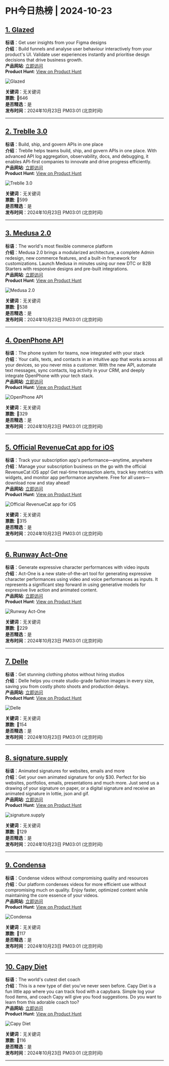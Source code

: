 # PH今日热榜 | 2024-10-23

## [1. Glazed](https://www.producthunt.com/posts/glazed-2?utm_campaign=producthunt-api&utm_medium=api-v2&utm_source=Application%3A+linewalker+%28ID%3A+135281%29)  
**标语**：Get user insights from your Figma designs  
**介绍**：Build funnels and analyse user behaviour interactively from your product's UI. Validate user experiences instantly and prioritise design decisions that drive business growth.  
**产品网站**: [立即访问](https://www.producthunt.com/r/B3YWWEX5K4PWLR?utm_campaign=producthunt-api&utm_medium=api-v2&utm_source=Application%3A+linewalker+%28ID%3A+135281%29)  
**Product Hunt**: [View on Product Hunt](https://www.producthunt.com/posts/glazed-2?utm_campaign=producthunt-api&utm_medium=api-v2&utm_source=Application%3A+linewalker+%28ID%3A+135281%29)  

![Glazed](https://ph-files.imgix.net/fa804a58-8306-4253-bbce-34ec60547908.png?auto=format&fit=crop&frame=1&h=512&w=1024)  

**关键词**：无关键词  
**票数**: 🔺646  
**是否精选**：是  
**发布时间**：2024年10月23日 PM03:01 (北京时间)  

---

## [2. Treblle 3.0](https://www.producthunt.com/posts/treblle-3-0-2?utm_campaign=producthunt-api&utm_medium=api-v2&utm_source=Application%3A+linewalker+%28ID%3A+135281%29)  
**标语**：Build, ship, and govern APIs in one place  
**介绍**：Treblle helps teams build, ship, and govern APIs in one place. With advanced API log aggregation, observability, docs, and debugging, it enables API-first companies to innovate and drive progress efficiently.  
**产品网站**: [立即访问](https://www.producthunt.com/r/I35HKEOCZ2AKW3?utm_campaign=producthunt-api&utm_medium=api-v2&utm_source=Application%3A+linewalker+%28ID%3A+135281%29)  
**Product Hunt**: [View on Product Hunt](https://www.producthunt.com/posts/treblle-3-0-2?utm_campaign=producthunt-api&utm_medium=api-v2&utm_source=Application%3A+linewalker+%28ID%3A+135281%29)  

![Treblle 3.0](https://ph-files.imgix.net/ab2db3e3-c3e3-493f-b9d0-c73075f7cba3.png?auto=format&fit=crop&frame=1&h=512&w=1024)  

**关键词**：无关键词  
**票数**: 🔺599  
**是否精选**：是  
**发布时间**：2024年10月23日 PM03:01 (北京时间)  

---

## [3. Medusa 2.0](https://www.producthunt.com/posts/medusa-2-0?utm_campaign=producthunt-api&utm_medium=api-v2&utm_source=Application%3A+linewalker+%28ID%3A+135281%29)  
**标语**：The world's most flexible commerce platform  
**介绍**：Medusa 2.0 brings a modularized architecture, a complete Admin redesign, new commerce features, and a built-in framework for customizations. Launch Medusa in minutes using our new DTC or B2B Starters with responsive designs and pre-built integrations.  
**产品网站**: [立即访问](https://www.producthunt.com/r/B4PPLZCP73EFBY?utm_campaign=producthunt-api&utm_medium=api-v2&utm_source=Application%3A+linewalker+%28ID%3A+135281%29)  
**Product Hunt**: [View on Product Hunt](https://www.producthunt.com/posts/medusa-2-0?utm_campaign=producthunt-api&utm_medium=api-v2&utm_source=Application%3A+linewalker+%28ID%3A+135281%29)  

![Medusa 2.0](https://ph-files.imgix.net/2e099377-e88d-4236-be5e-2ef2a6005fc0.png?auto=format&fit=crop&frame=1&h=512&w=1024)  

**关键词**：无关键词  
**票数**: 🔺538  
**是否精选**：是  
**发布时间**：2024年10月23日 PM03:01 (北京时间)  

---

## [4. OpenPhone API](https://www.producthunt.com/posts/openphone-api?utm_campaign=producthunt-api&utm_medium=api-v2&utm_source=Application%3A+linewalker+%28ID%3A+135281%29)  
**标语**：The phone system for teams, now integrated with your stack  
**介绍**：Your calls, texts, and contacts in an intuitive app that works across all your devices, so you never miss a customer. With the new API, automate text messages, sync contacts, log activity in your CRM, and deeply integrate OpenPhone with your tech stack.  
**产品网站**: [立即访问](https://www.producthunt.com/r/N2FHYMQRBYYOUM?utm_campaign=producthunt-api&utm_medium=api-v2&utm_source=Application%3A+linewalker+%28ID%3A+135281%29)  
**Product Hunt**: [View on Product Hunt](https://www.producthunt.com/posts/openphone-api?utm_campaign=producthunt-api&utm_medium=api-v2&utm_source=Application%3A+linewalker+%28ID%3A+135281%29)  

![OpenPhone API](https://ph-files.imgix.net/5d7adb50-93a2-45d8-99ad-2619609add0a.png?auto=format&fit=crop&frame=1&h=512&w=1024)  

**关键词**：无关键词  
**票数**: 🔺329  
**是否精选**：是  
**发布时间**：2024年10月23日 PM03:01 (北京时间)  

---

## [5. Official RevenueCat app for iOS](https://www.producthunt.com/posts/official-revenuecat-app-for-ios?utm_campaign=producthunt-api&utm_medium=api-v2&utm_source=Application%3A+linewalker+%28ID%3A+135281%29)  
**标语**：Track your subscription app's performance—anytime, anywhere  
**介绍**：Manage your subscription business on the go with the official RevenueCat iOS app! Get real-time transaction alerts, track key metrics with widgets, and monitor app performance anywhere. Free for all users—download now and stay ahead!  
**产品网站**: [立即访问](https://www.producthunt.com/r/AR66OLUFMWGQOI?utm_campaign=producthunt-api&utm_medium=api-v2&utm_source=Application%3A+linewalker+%28ID%3A+135281%29)  
**Product Hunt**: [View on Product Hunt](https://www.producthunt.com/posts/official-revenuecat-app-for-ios?utm_campaign=producthunt-api&utm_medium=api-v2&utm_source=Application%3A+linewalker+%28ID%3A+135281%29)  

![Official RevenueCat app for iOS](https://ph-files.imgix.net/ceca31e4-c8e1-42f3-9dfa-073a1269e14b.png?auto=format&fit=crop&frame=1&h=512&w=1024)  

**关键词**：无关键词  
**票数**: 🔺315  
**是否精选**：是  
**发布时间**：2024年10月23日 PM03:01 (北京时间)  

---

## [6. Runway Act-One](https://www.producthunt.com/posts/runway-act-one?utm_campaign=producthunt-api&utm_medium=api-v2&utm_source=Application%3A+linewalker+%28ID%3A+135281%29)  
**标语**：Generate expressive character performances with video inputs  
**介绍**：Act-One is a new state-of-the-art tool for generating expressive character performances using video and voice performances as inputs. It represents a significant step forward in using generative models for expressive live action and animated content.  
**产品网站**: [立即访问](https://www.producthunt.com/r/CEHIBP5QO5W2CA?utm_campaign=producthunt-api&utm_medium=api-v2&utm_source=Application%3A+linewalker+%28ID%3A+135281%29)  
**Product Hunt**: [View on Product Hunt](https://www.producthunt.com/posts/runway-act-one?utm_campaign=producthunt-api&utm_medium=api-v2&utm_source=Application%3A+linewalker+%28ID%3A+135281%29)  

![Runway Act-One](https://ph-files.imgix.net/cbc833d8-5090-44f6-85b0-689f5e81cc73.jpeg?auto=format&fit=crop&frame=1&h=512&w=1024)  

**关键词**：无关键词  
**票数**: 🔺229  
**是否精选**：是  
**发布时间**：2024年10月23日 PM03:01 (北京时间)  

---

## [7. Delle](https://www.producthunt.com/posts/delle?utm_campaign=producthunt-api&utm_medium=api-v2&utm_source=Application%3A+linewalker+%28ID%3A+135281%29)  
**标语**：Get stunning clothing photos without hiring studios  
**介绍**：Delle helps you create studio-grade fashion images in every size, saving you from costly photo shoots and production delays.  
**产品网站**: [立即访问](https://www.producthunt.com/r/UOVCB7RQRHFU7Q?utm_campaign=producthunt-api&utm_medium=api-v2&utm_source=Application%3A+linewalker+%28ID%3A+135281%29)  
**Product Hunt**: [View on Product Hunt](https://www.producthunt.com/posts/delle?utm_campaign=producthunt-api&utm_medium=api-v2&utm_source=Application%3A+linewalker+%28ID%3A+135281%29)  

![Delle](https://ph-files.imgix.net/3f657e1e-2b57-4f72-ac45-91f29d585443.jpeg?auto=format&fit=crop&frame=1&h=512&w=1024)  

**关键词**：无关键词  
**票数**: 🔺154  
**是否精选**：是  
**发布时间**：2024年10月23日 PM03:01 (北京时间)  

---

## [8. signature.supply](https://www.producthunt.com/posts/signature-supply?utm_campaign=producthunt-api&utm_medium=api-v2&utm_source=Application%3A+linewalker+%28ID%3A+135281%29)  
**标语**：Animated signatures for websites, emails and more  
**介绍**：Get your own animated signature for only $30. Perfect for bio websites, portfolios, emails, presentations and much more. Just send us a drawing of your signature on paper, or a digital signature and receive an animated signature in lottie, json and gif.  
**产品网站**: [立即访问](https://www.producthunt.com/r/YY32PM2J674GAY?utm_campaign=producthunt-api&utm_medium=api-v2&utm_source=Application%3A+linewalker+%28ID%3A+135281%29)  
**Product Hunt**: [View on Product Hunt](https://www.producthunt.com/posts/signature-supply?utm_campaign=producthunt-api&utm_medium=api-v2&utm_source=Application%3A+linewalker+%28ID%3A+135281%29)  

![signature.supply](https://ph-files.imgix.net/9e1f36bb-e630-472f-926f-a4d905e578f9.png?auto=format&fit=crop&frame=1&h=512&w=1024)  

**关键词**：无关键词  
**票数**: 🔺129  
**是否精选**：是  
**发布时间**：2024年10月23日 PM03:01 (北京时间)  

---

## [9. Condensa](https://www.producthunt.com/posts/condensa?utm_campaign=producthunt-api&utm_medium=api-v2&utm_source=Application%3A+linewalker+%28ID%3A+135281%29)  
**标语**：Condense videos without compromising quality and resources  
**介绍**：Our platform condenses videos for more efficient use without compromising much on quality. Enjoy faster, optimized content while maintaining the core essence of your videos.  
**产品网站**: [立即访问](https://www.producthunt.com/r/VRJICCQXWKMSWE?utm_campaign=producthunt-api&utm_medium=api-v2&utm_source=Application%3A+linewalker+%28ID%3A+135281%29)  
**Product Hunt**: [View on Product Hunt](https://www.producthunt.com/posts/condensa?utm_campaign=producthunt-api&utm_medium=api-v2&utm_source=Application%3A+linewalker+%28ID%3A+135281%29)  

![Condensa](https://ph-files.imgix.net/2c422454-63c6-4b65-a80a-be397767e1c1.png?auto=format&fit=crop&frame=1&h=512&w=1024)  

**关键词**：无关键词  
**票数**: 🔺117  
**是否精选**：是  
**发布时间**：2024年10月23日 PM03:01 (北京时间)  

---

## [10. Capy Diet](https://www.producthunt.com/posts/capy-diet?utm_campaign=producthunt-api&utm_medium=api-v2&utm_source=Application%3A+linewalker+%28ID%3A+135281%29)  
**标语**：The world's cutest diet coach  
**介绍**：This is a new type of diet you've never seen before. Capy Diet is a fun little app where you can track food with a capybara. Simple log your food items, and coach Capy will give you food suggestions. Do you want to learn from this adorable coach too?  
**产品网站**: [立即访问](https://www.producthunt.com/r/BF5O2J5RXNARTN?utm_campaign=producthunt-api&utm_medium=api-v2&utm_source=Application%3A+linewalker+%28ID%3A+135281%29)  
**Product Hunt**: [View on Product Hunt](https://www.producthunt.com/posts/capy-diet?utm_campaign=producthunt-api&utm_medium=api-v2&utm_source=Application%3A+linewalker+%28ID%3A+135281%29)  

![Capy Diet](https://ph-files.imgix.net/c54c7e6b-1889-48e2-85f6-a464ac84a33b.png?auto=format&fit=crop&frame=1&h=512&w=1024)  

**关键词**：无关键词  
**票数**: 🔺116  
**是否精选**：是  
**发布时间**：2024年10月23日 PM03:01 (北京时间)  

---

